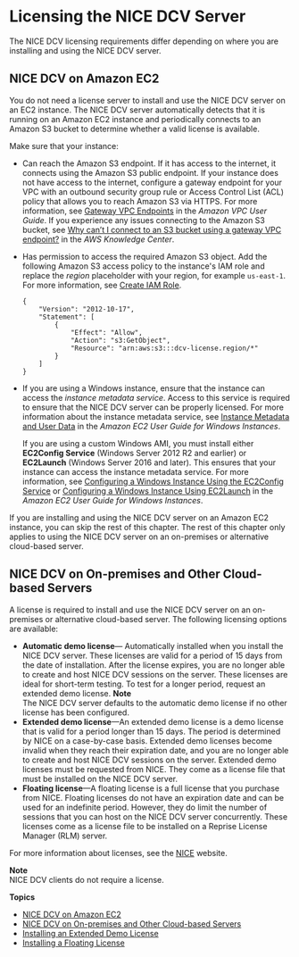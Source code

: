 # Licensing the NICE DCV Server<a name="setting-up-license"></a>

The NICE DCV licensing requirements differ depending on where you are installing and using the NICE DCV server\.

## NICE DCV on Amazon EC2<a name="setting-up-license-ec2"></a>

You do not need a license server to install and use the NICE DCV server on an EC2 instance\. The NICE DCV server automatically detects that it is running on an Amazon EC2 instance and periodically connects to an Amazon S3 bucket to determine whether a valid license is available\. 

Make sure that your instance:
+ Can reach the Amazon S3 endpoint\. If it has access to the internet, it connects using the Amazon S3 public endpoint\. If your instance does not have access to the internet, configure a gateway endpoint for your VPC with an outbound security group rule or Access Control List \(ACL\) policy that allows you to reach Amazon S3 via HTTPS\. For more information, see [Gateway VPC Endpoints](https://docs.aws.amazon.com/vpc/latest/userguide/vpce-gateway.html) in the *Amazon VPC User Guide*\. If you experience any issues connecting to the Amazon S3 bucket, see [Why can’t I connect to an S3 bucket using a gateway VPC endpoint?](https://aws.amazon.com/premiumsupport/knowledge-center/connect-s3-vpc-endpoint/) in the *AWS Knowledge Center*\.
+ Has permission to access the required Amazon S3 object\. Add the following Amazon S3 access policy to the instance's IAM role and replace the *region* placeholder with your region, for example `us-east-1`\. For more information, see [Create IAM Role](https://docs.aws.amazon.com/IAM/latest/UserGuide/id_roles_create_for-service.html)\.

  ```
  {
      "Version": "2012-10-17",
      "Statement": [
          {
              "Effect": "Allow",
              "Action": "s3:GetObject",
              "Resource": "arn:aws:s3:::dcv-license.region/*"
          }
      ]
  }
  ```
+ If you are using a Windows instance, ensure that the instance can access the *instance metadata service*\. Access to this service is required to ensure that the NICE DCV server can be properly licensed\. For more information about the instance metadata service, see [Instance Metadata and User Data](https://docs.aws.amazon.com/AWSEC2/latest/WindowsGuide/ec2-instance-metadata.html) in the *Amazon EC2 User Guide for Windows Instances*\.

  If you are using a custom Windows AMI, you must install either **EC2Config Service** \(Windows Server 2012 R2 and earlier\) or **EC2Launch** \(Windows Server 2016 and later\)\. This ensures that your instance can access the instance metadata service\. For more information, see [Configuring a Windows Instance Using the EC2Config Service](https://docs.aws.amazon.com/AWSEC2/latest/WindowsGuide/ec2config-service.html) or [Configuring a Windows Instance Using EC2Launch](https://docs.aws.amazon.com/AWSEC2/latest/WindowsGuide/ec2launch.html) in the *Amazon EC2 User Guide for Windows Instances*\.

If you are installing and using the NICE DCV server on an Amazon EC2 instance, you can skip the rest of this chapter\. The rest of this chapter only applies to using the NICE DCV server on an on\-premises or alternative cloud\-based server\.

## NICE DCV on On\-premises and Other Cloud\-based Servers<a name="setting-up-license-onprem"></a>

A license is required to install and use the NICE DCV server on an on\-premises or alternative cloud\-based server\. The following licensing options are available:
+ **Automatic demo license**— Automatically installed when you install the NICE DCV server\. These licenses are valid for a period of 15 days from the date of installation\. After the license expires, you are no longer able to create and host NICE DCV sessions on the server\. These licenses are ideal for short\-term testing\. To test for a longer period, request an extended demo license\.
**Note**  
The NICE DCV server defaults to the automatic demo license if no other license has been configured\.
+ **Extended demo license**—An extended demo license is a demo license that is valid for a period longer than 15 days\. The period is determined by NICE on a case\-by\-case basis\. Extended demo licenses become invalid when they reach their expiration date, and you are no longer able to create and host NICE DCV sessions on the server\. Extended demo licenses must be requested from NICE\. They come as a license file that must be installed on the NICE DCV server\. 
+ **Floating license**—A floating license is a full license that you purchase from NICE\. Floating licenses do not have an expiration date and can be used for an indefinite period\. However, they do limit the number of sessions that you can host on the NICE DCV server concurrently\. These licenses come as a license file to be installed on a Reprise License Manager \(RLM\) server\.

For more information about licenses, see the [NICE](https://www.nice-software.com/contacts/demo-license) website\.

**Note**  
NICE DCV clients do not require a license\.

**Topics**
+ [NICE DCV on Amazon EC2](#setting-up-license-ec2)
+ [NICE DCV on On\-premises and Other Cloud\-based Servers](#setting-up-license-onprem)
+ [Installing an Extended Demo License](setting-up-demo.md)
+ [Installing a Floating License](setting-up-floating.md)